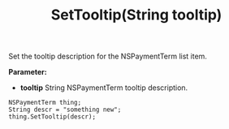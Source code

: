 ﻿---
uid: crmscript_ref_NSPaymentTerm_SetTooltip
title: SetTooltip(String tooltip)
intellisense: NSPaymentTerm.SetTooltip
keywords: NSPaymentTerm, SetTooltip
so.topic: reference
---

Set the tooltip description for the NSPaymentTerm list item.

**Parameter:** 
 - **tooltip** String NSPaymentTerm tooltip description.

```crmscript
NSPaymentTerm thing;
String descr = "something new";
thing.SetTooltip(descr);
```


